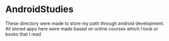 # AndroidStudies
These directory were made to store my path through android development. All  stored apps here were made based on online courses which I took or books that I read

